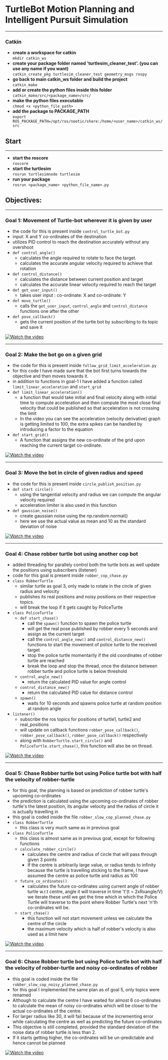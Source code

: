# TurtleBot Motion Planning and Intelligent Pursuit Simulation

---
### Catkin

- **create a workspace for catkin**  
 `mkdir catkin_ws`
- **create your package folder named 'turtlesim_cleaner_test'. (you can use any name if you want)**  
`catkin_create_pkg turtlesim_cleaner_test geometry_msgs rospy`
- **go back to main catkin_ws folder and build the project**  
`catkin_make`
- **add or create the python files inside this folder**  
`catkin_make/src/<package_name>/src/`
- **make the python files executable**  
`chmod +x <python_file_path>`
- **add the package to PACKAGE_PATH**  
`export ROS_PACKAGE_PATH=/opt/ros/noetic/share:/home/<user_name>/catkin_ws/src`

## Start

---
- **start the roscore**  
 `roscore`
- **start the turtlesim**  
`rosrun turtlesimnode turtlesim`  
- **run your package**  
`rosrun <package_name> <python_file_name>.py`  

## Objectives: 

---
### Goal 1: Movement of Turtle-bot wherever it is given by user
- the code for this is present inside `control_turtle_bot.py`
- input: X and Y co-ordinates of the destination
- utilizes PID control to reach the destination accurately without any overshoot
- `def control_angle()`
  - calculates the angle required to rotate to face the target.
  - calculates the accurate angular velocity required to achieve that rotation
- `def control_distance()`
  - calculates the distance between current position and target
  - calculates the accurate linear velocity required to reach the target
- `def get_user_input()`
  - takes user input : co-ordinate: X and co-ordinate: Y
- `def move_turtle()`
  - calls the `get_user_input`, `control_angle` and `control_distance` functions one after the other
- `def pose_callback()`
  - gets the current position of the turtle bot by subscribing to its topic and save it
  
[![Watch the video](videos/goal_1_control_turtle.gif)](videos/goal_1_control_turtle.gif)

---
### Goal 2: Make the bot go on a given grid
- the code for this is present inside `follow_grid_limit_acceleration.py`
- for this code I have made sure that the bot first turns towards the objective and then moves towards it.
- in addition to functions in goal-1 I have added a function called `limit_linear_acceleration` and `start_grid`
- `def limit_linear_acceleration()`
  - a function that would take initial and final velocity along with initial time to compute acceleration and then compute the most close final velocity that could be published so that acceleration is not crossing the limit
  - In the video you can see the acceleration (velocity derivative) graph is getting limited to 100, the extra spikes can be handled by introducing a factor to the equation
- `def start_grid()`
  - A function that assigns the new co-ordinate of the grid upon reaching the current target co-ordinate.

[![Watch the video](videos/goal_2_follow_grid_with_limit_on_acceleration.gif)](videos/goal_2_follow_grid_with_limit_on_acceleration.gif)

---
### Goal 3: Move the bot in circle of given radius and speed
- the code for this is present inside `circle_publish_position.py`
- `def start circle()`
  - using the tangential velocity and radius we can compute the angular velocity required
  - acceleration limiter is also used in this function
- `def gaussian_noise()`
  - create gaussian noise using the np.random.normal()
  - here we use the actual value as mean and 10 as the standard deviation of noise

[![Watch the video](videos/goal_3_circular_path_publish_pose_and_noise.gif)](videos/goal_3_circular_path_publish_pose_and_noise.gif)

---
### Goal 4: Chase robber turtle bot using another cop bot
- added threading for parallely control both the turtle bots as well update the positions using subscribers (listener)
- code for this goal is present inside `robber_cop_chase.py`
- `class RobberTurtle`
  - similar turtle as goal 3, only made to rotate in the circle of given radius and velocity
  - publishes its real positions and noisy positions on their respective topics.
  - will break the loop if it gets caught by PoliceTurtle
- `class PoliceTurtle`
  - `def start_chase()`
    - call the `spawn()` function to spawn the police turtle
    - will get the real pose published by robber every 5 seconds and assign as the current target
    - call the `control_angle_new()` and `control_distance_new()` functions to start the movement of police turtle to the received target
    - stop the police turtle momentarily if the old coordinates of robber turtle are reached
    - break the loop and stop the thread, once the distance between robber turtle and police turtle is below threshold
  - `control_angle_new()`
    - return the calculated PID value for angle control
  - `control_distance_new()`
    - return the calculated PID calue for distance control
  - `spawn()`
    - waits for 10 seconds and spawns police turtle at random position at random angle
- `listener()`
  - subscribe the ros topics for positions of turtle1, turtle2 and real_positions
  - will update on callback functions `robber_pose_callback()`, `robber_pose_callback()`, `robber_pose_callback()` respectively
  - along with `RobberTurtle.start_circle()` and `PoliceTurtle.start_chase()`, this function will also be on thread.

[![Watch the video](videos/goal_4_robber_cop_chase.gif)](videos/goal_4_robber_cop_chase.gif)

---
### Goal 5: Chase Robber turtle bot using Police turtle bot with half the velocity of robber-turtle
- for this goal, the planning is based on prediction of robber turtle's upcoming co-ordinates
- the prediction is calculated using the upcoming co-ordinates of robber turtle's the latest position, its angular velocity and the radius of circle it is actually travelling in
- this goal is coded inside the file `robber_slow_cop_planned_chase.py`
- `class RobberTurtle`
  - this class is very much same as in previous goal
- `class PoliceTurtle`
  - this class is almost same as in previous goal, except for following functions
  - `calculate_robber_circle()`
    - calculates the centre and radius of circle that will pass through given 3 points
    - If the centre is arbitrarily large value, or radius tends to infinity because the turtle is travelling sticking to the frame, I have assumed the centre as police turtle and radius as 100
  - `future_co_ordinates()`
    - calculates the future co-ordinates using current angle of robber turtle w.r.t centre, angle it will traverse in time 't'(t = 2xRxangle/V) we iterate these until we get the time which in which the Police Turtle will traverse to the point where Robber Turtle's next 'n'th co-ordinates will be.
  - `start_chase()`
    - this function will not start movement unless we calculate the centre of the circle
    - the maximum velocity which is half of robber's velocity is also used as a limit here

[![Watch the video](videos/goal_5_robber_slow_cop_planned_chase.gif)](videos/goal_5_robber_slow_cop_planned_chase.gif)

---
### Goal 6: Chase Robber turtle bot using Police turtle bot with half the velocity of robber-turtle and noisy co-ordinates of robber
- this goal is coded inside the file `robber_slow_cop_noisy_planned_chase.py`
- for this goal I implemented the same plan as of goal 5, only topics were renamed
- Although to calculate the centre I have waited for almost 6 co-ordinates to calculate the mean of noisy co-ordinates which will be closer to the actual co-ordinates of the centre.
- For larger radius like 30, it will fail because of the incrementing error while calculating the centre as well as predicting the future co-ordinates
- This objective is still completed, provided the standard deviation of the noise data of robber turtle is less than 2.
- If it starts getting higher, the co-ordinates will be un-predictable and hence cannot be planned

[![Watch the video](videos/goal_6_chase_noisy.gif)](videos/goal_6_chase_noisy.gif)


